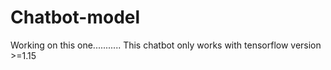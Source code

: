 # Chatbot-model
Working on this one...........
This chatbot only works with tensorflow version >=1.15
